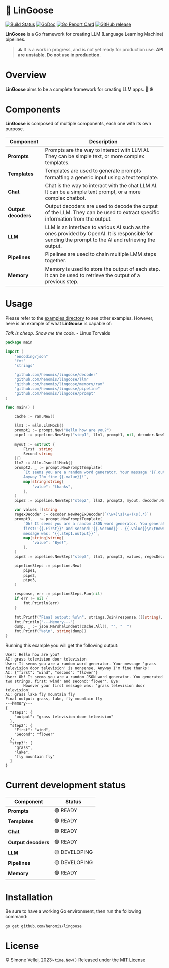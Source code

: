 # 🪿 LinGoose

[![Build Status](https://github.com/henomis/lingoose/actions/workflows/test.yml/badge.svg)](https://github.com/henomis/lingoose/actions/workflows/test.yml) [![GoDoc](https://godoc.org/github.com/henomis/lingoose?status.svg)](https://godoc.org/github.com/henomis/lingoose) [![Go Report Card](https://goreportcard.com/badge/github.com/henomis/lingoose)](https://goreportcard.com/report/github.com/henomis/lingoose) [![GitHub release](https://img.shields.io/github/release/henomis/lingoose.svg)](https://github.com/henomis/lingoose/releases)

**LinGoose** is a Go framework for creating LLM (Language Learning Machine) pipelines.
> :warning: It is a work in progress, and is not yet ready for production use. **API are unstable. Do not use in production.**

# Overview
**LinGoose** aims to be a complete framework for creating LLM apps. :robot: :gear:

# Components
**LinGoose** is composed of multiple components, each one with its own purpose.

| Component | Description |
| --- | --- |
|**Prompts** | Prompts are the way to interact with LLM AI. They can be simple text, or more complex templates. |
|**Templates** | Templates are used to generate prompts formatting a generic input using a text template. |
|**Chat** | Chat is the way to interact with the chat LLM AI. It can be a simple text prompt, or a more complex chatbot. |
|**Output decoders** | Output decoders are used to decode the output of the LLM. They can be used to extract specific information from the output. |
|**LLM** | LLM is an interface to various AI such as the ones provided by OpenAI. It is responsible for sending the prompt to the AI and retrieving the output. |
|**Pipelines** | Pipelines are used to chain multiple LMM steps together. |
|**Memory** | Memory is used to store the output of each step. It can be used to retrieve the output of a previous step. |

# Usage

Please refer to the [examples directory](examples/) to see other examples. However, here is an example of what **LinGoose** is capable of:

_Talk is cheap. Show me the code._ - Linus Torvalds

```go
package main

import (
	"encoding/json"
	"fmt"
	"strings"

	"github.com/henomis/lingoose/decoder"
	"github.com/henomis/lingoose/llm"
	"github.com/henomis/lingoose/memory/ram"
	"github.com/henomis/lingoose/pipeline"
	"github.com/henomis/lingoose/prompt"
)

func main() {

	cache := ram.New()

	llm1 := &llm.LlmMock{}
	prompt1 := prompt.New("Hello how are you?")
	pipe1 := pipeline.NewStep("step1", llm1, prompt1, nil, decoder.NewDefaultDecoder(), cache)

	myout := &struct {
		First  string
		Second string
	}{}
	llm2 := &llm.JsonLllMock{}
	prompt2, _ := prompt.NewPromptTemplate(
		`It seems you are a random word generator. Your message '{{.output}}' is nonsense. 
		Anyway I'm fine {{.value}}!`,
		map[string]string{
			"value": "thanks",
		},
	)
	pipe2 := pipeline.NewStep("step2", llm2, prompt2, myout, decoder.NewJSONDecoder(), cache)

	var values []string
	regexDecoder := decoder.NewRegExDecoder(`(\w+)\s(\w+)\s(.*)`)
	prompt3, _ := prompt.NewPromptTemplate(
		`Oh! It seems you are a random JSON word generator. You generated two strings, 
		first:'{{.First}}' and second:'{{.Second}}'. {{.value}}\n\tHowever your first 
		message was: '{{.step1.output}}'`,
		map[string]string{
			"value": "Bye!",
		},
	)
	pipe3 := pipeline.NewStep("step3", llm1, prompt3, values, regexDecoder, cache)

	pipelineSteps := pipeline.New(
		pipe1,
		pipe2,
		pipe3,
	)

	response, err := pipelineSteps.Run(nil)
	if err != nil {
		fmt.Println(err)
	}

	fmt.Printf("Final output: %s\n", strings.Join(response.([]string), ", "))
	fmt.Println("---Memory---")
	dump, _ := json.MarshalIndent(cache.All(), "", "  ")
	fmt.Printf("%s\n", string(dump))
}
```

Running this example you will get the following output:

```
User: Hello how are you?
AI: grass television door television
User: It seems you are a random word generator. Your message 'grass television door television' is nonsense. Anyway I'm fine thanks!
AI: {"first": "wind", "second": "flower"}
User: Oh! It seems you are a random JSON word generator. You generated two strings, first:'wind' and second:'flower'. Bye!
        However your first message was: 'grass television door television'
AI: grass lake fly mountain fly
Final output: grass, lake, fly mountain fly
---Memory---
{
  "step1": {
    "output": "grass television door television"
  },
  "step2": {
    "First": "wind",
    "Second": "flower"
  },
  "step3": [
    "grass",
    "lake",
    "fly mountain fly"
  ]
}
```



# Current development status

| Component | Status |
| --- | --- |
|**Prompts** | 🟢 READY|
|**Templates** | 🟢 READY|
|**Chat** | 🟢 READY|
|**Output decoders** | 🟢 READY|
|**LLM** | 🟡 DEVELOPING|
|**Pipelines** | 🟡 DEVELOPING|
|**Memory** | 🟢 READY|


# Installation
Be sure to have a working Go environment, then run the following command:

```shell
go get github.com/henomis/lingoose
```


# License
© Simone Vellei, 2023~`time.Now()`
Released under the [MIT License](LICENSE)